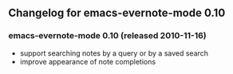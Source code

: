 ## Changelog for emacs-evernote-mode 0.10 ##

### **emacs-evernote-mode 0.10** (released 2010-11-16) ###

  * support searching notes by a query or by a saved search
  * improve appearance of note completions